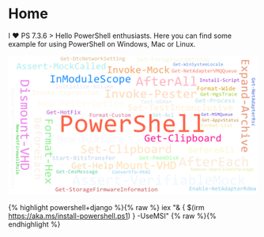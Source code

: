 # Home

I ♥ PS 7.3.6 > Hello PowerShell enthusiasts. Here you can find some example for using PowerShell on Windows, Mac or Linux.

![My helpful screenshot](/assets/words.png)

{% highlight powershell+django %}{% raw %}
iex "& { $(irm https://aka.ms/install-powershell.ps1) } -UseMSI"
{% raw %}{% endhighlight %}
